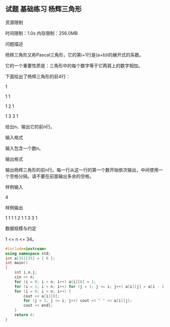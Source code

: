 ## 试题 基础练习 杨辉三角形

资源限制

时间限制：1.0s  内存限制：256.0MB

问题描述

杨辉三角形又称Pascal三角形，它的第i+1行是(a+b)i的展开式的系数。

它的一个重要性质是：三角形中的每个数字等于它两肩上的数字相加。

下面给出了杨辉三角形的前4行：

  1

 1 1

 1 2 1

1 3 3 1

给出n，输出它的前n行。

输入格式

输入包含一个数n。

输出格式

输出杨辉三角形的前n行。每一行从这一行的第一个数开始依次输出，中间使用一个空格分隔。请不要在前面输出多余的空格。

样例输入

4

样例输出

1
1 1
1 2 1
1 3 3 1

数据规模与约定

1 <= n <= 34。



```c++
#include<iostream>
using namespace std;
int a[35][35] = { 0 };
int main()
{
	int i,n,j;
	cin >> n;
	for (i = 0; i < n; i++) a[i][0] = 1;
	for (i = 1; i < n; i++) for (j = 1; j <= i; j++) a[i][j] = a[i - 1][j - 1] + a[i - 1][j];
	for (i = 0; i < n; i++) {
		cout << a[i][0];
		for (j = 1; j <= i; j++) cout << " " << a[i][j];
		cout << endl;
	}
	return 0;
}
```

